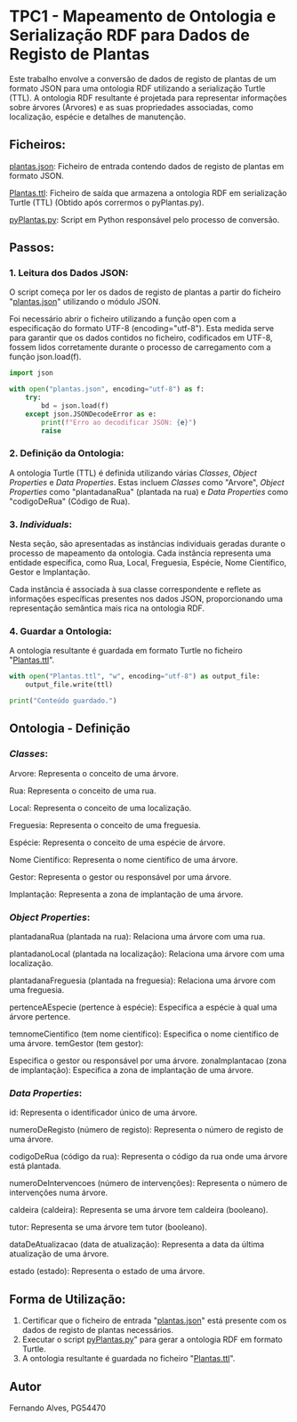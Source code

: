 # TPC1 - Mapeamento de Ontologia e Serialização RDF para Dados de Registo de Plantas

Este trabalho envolve a conversão de dados de registo de plantas de um formato JSON para uma ontologia RDF utilizando a serialização Turtle (TTL). A ontologia RDF resultante é projetada para representar informações sobre árvores (Arvores) e as suas propriedades associadas, como localização, espécie e detalhes de manutenção.

## Ficheiros:
[plantas.json](plantas.json): Ficheiro de entrada contendo dados de registo de plantas em formato JSON.

[Plantas.ttl](Plantas.ttl): Ficheiro de saída que armazena a ontologia RDF em serialização Turtle (TTL) (Obtido após corrermos o pyPlantas.py).

[pyPlantas.py](pyPlantas.py): Script em Python responsável pelo processo de conversão.

## Passos:

### 1. Leitura dos Dados JSON:

O script começa por ler os dados de registo de plantas a partir do ficheiro "[plantas.json](plantas.json)" utilizando o módulo JSON. 

Foi necessário abrir o ficheiro utilizando a função open com a especificação do formato UTF-8 (encoding="utf-8"). Esta medida serve para garantir que os dados contidos no ficheiro, codificados em UTF-8, fossem lidos corretamente durante o processo de carregamento com a função json.load(f).

```python
import json

with open("plantas.json", encoding="utf-8") as f:
    try:
        bd = json.load(f)
    except json.JSONDecodeError as e:
        print(f"Erro ao decodificar JSON: {e}")
        raise
```

### 2. Definição da Ontologia:

A ontologia Turtle (TTL) é definida utilizando várias _Classes_, _Object Properties_ e _Data Properties_. Estas incluem _Classes_ como "Arvore", _Object Properties_ como "plantadanaRua" (plantada na rua) e _Data Properties_ como "codigoDeRua" (Código de Rua).

### 3. _Individuals_:

Nesta seção, são apresentadas as instâncias individuais geradas durante o processo de mapeamento da ontologia. Cada instância representa uma entidade específica, como Rua, Local, Freguesia, Espécie, Nome Científico, Gestor e Implantação.

Cada instância é associada à sua classe correspondente e reflete as informações específicas presentes nos dados JSON, proporcionando uma representação semântica mais rica na ontologia RDF.

### 4. Guardar a Ontologia:

A ontologia resultante é guardada em formato Turtle no ficheiro "[Plantas.ttl](Plantas.ttl)".

```python
with open("Plantas.ttl", "w", encoding="utf-8") as output_file:
    output_file.write(ttl)

print("Conteúdo guardado.")
```
## Ontologia - Definição

### _Classes_:
Arvore:
Representa o conceito de uma árvore.

Rua:
Representa o conceito de uma rua.

Local:
Representa o conceito de uma localização.

Freguesia:
Representa o conceito de uma freguesia.

Espécie:
Representa o conceito de uma espécie de árvore.

Nome Científico:
Representa o nome científico de uma árvore.

Gestor:
Representa o gestor ou responsável por uma árvore.

Implantação:
Representa a zona de implantação de uma árvore.

### _Object Properties_:

plantadanaRua (plantada na rua):
Relaciona uma árvore com uma rua.

plantadanoLocal (plantada na localização):
Relaciona uma árvore com uma localização.

plantadanaFreguesia (plantada na freguesia):
Relaciona uma árvore com uma freguesia.

pertenceAEspecie (pertence à espécie):
Especifica a espécie à qual uma árvore pertence.

temnomeCientifico (tem nome científico):
Especifica o nome científico de uma árvore.
temGestor (tem gestor):

Especifica o gestor ou responsável por uma árvore.
zonaImplantacao (zona de implantação):
Especifica a zona de implantação de uma árvore.

### _Data Properties_:
id: Representa o identificador único de uma árvore.

numeroDeRegisto (número de registo):
Representa o número de registo de uma árvore.

codigoDeRua (código da rua):
Representa o código da rua onde uma árvore está plantada.

numeroDeIntervencoes (número de intervenções):
Representa o número de intervenções numa árvore.

caldeira (caldeira):
Representa se uma árvore tem caldeira (booleano).

tutor:
Representa se uma árvore tem tutor (booleano).

dataDeAtualizacao (data de atualização):
Representa a data da última atualização de uma árvore.

estado (estado):
Representa o estado de uma árvore.

## Forma de Utilização:
1. Certificar que o ficheiro de entrada "[plantas.json](plantas.json)" está presente com os dados de registo de plantas necessários.
2. Executar o script [pyPlantas.py](pyPlantas.py)" para gerar a ontologia RDF em formato Turtle.
3. A ontologia resultante é guardada no ficheiro "[Plantas.ttl](Plantas.ttl)".

## Autor
Fernando Alves, PG54470
